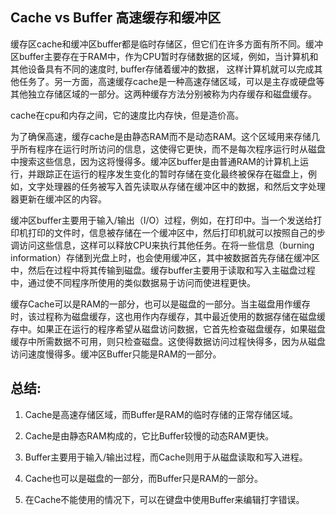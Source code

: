 ## Cache vs Buffer 高速缓存和缓冲区
缓存区cache和缓冲区buffer都是临时存储区，但它们在许多方面有所不同。缓冲区buffer主要存在于RAM中，作为CPU暂时存储数据的区域，例如，当计算机和其他设备具有不同的速度时, buffer存储着缓冲的数据， 这样计算机就可以完成其他任务了。另一方面，高速缓存cache是一种高速存储区域，可以是主存或硬盘等其他独立存储区域的一部分。这两种缓存方法分别被称为内存缓存和磁盘缓存。

cache在cpu和内存之间，它的速度比内存快，但是造价高。

为了确保高速，缓存cache是由静态RAM而不是动态RAM。这个区域用来存储几乎所有程序在运行时所访问的信息，这使得它更快，而不是每次程序运行时从磁盘中搜索这些信息，因为这将慢得多。缓冲区buffer是由普通RAM的计算机上运行，并跟踪正在运行的程序发生变化的暂时存储在变化最终被保存在磁盘上，例如，文字处理器的任务被写入首先读取从存储在缓冲区中的数据，和然后文字处理器更新在缓冲区的内容。

缓冲区buffer主要用于输入/输出（I/O）过程，例如，在打印中。当一个发送给打印机打印的文件时，信息被存储在一个缓冲区中，然后打印机就可以按照自己的步调访问这些信息，这样可以释放CPU来执行其他任务。在将一些信息（burning information）存储到光盘上时，也会使用缓冲区，其中被数据首先存储在缓冲区中，然后在过程中将其传输到磁盘。缓存buffer主要用于读取和写入主磁盘过程中，通过使不同程序所使用的类似数据易于访问而使进程更快。

缓存Cache可以是RAM的一部分，也可以是磁盘的一部分。当主磁盘用作缓存时，该过程称为磁盘缓存，这也用作内存缓存，其中最近使用的数据存储在磁盘缓存中。如果正在运行的程序希望从磁盘访问数据，它首先检查磁盘缓存，如果磁盘缓存中所需数据不可用，则只检查磁盘。这使得数据访问过程快得多，因为从磁盘访问速度慢得多。缓冲区Buffer只能是RAM的一部分。

## 总结:
1. Cache是高速存储区域，而Buffer是RAM的临时存储的正常存储区域。

2. Cache是由静态RAM构成的，它比Buffer较慢的动态RAM更快。

3. Buffer主要用于输入/输出过程，而Cache则用于从磁盘读取和写入进程。

4. Cache也可以是磁盘的一部分，而Buffer只是RAM的一部分。

5. 在Cache不能使用的情况下，可以在键盘中使用Buffer来编辑打字错误。